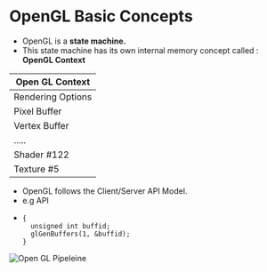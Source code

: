 # OpenGL Basic Concepts
- OpenGL is a **state machine.**
- This state machine has its own internal memory concept called : **OpenGL Context**


| **Open GL Context** |
|--------|
|Rendering Options|
|Pixel Buffer|
|Vertex Buffer|
|.....|
|Shader #122|
|Texture #5|

- OpenGL follows the Client/Server API Model.
- e.g API
- ```
  {  
    unsigned int buffid;
    glGenBuffers(1, &buffid);
  }
  ```
  
  

![Open GL Pipeleine](../images/openglpipeline.png)
